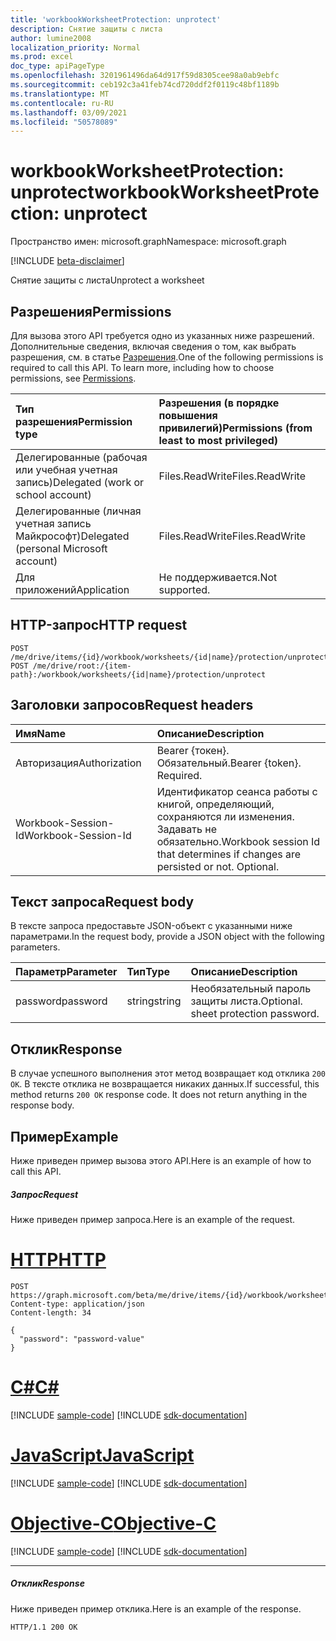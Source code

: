 ```yaml
---
title: 'workbookWorksheetProtection: unprotect'
description: Снятие защиты с листа
author: lumine2008
localization_priority: Normal
ms.prod: excel
doc_type: apiPageType
ms.openlocfilehash: 3201961496da64d917f59d8305cee98a0ab9ebfc
ms.sourcegitcommit: ceb192c3a41feb74cd720ddf2f0119c48bf1189b
ms.translationtype: MT
ms.contentlocale: ru-RU
ms.lasthandoff: 03/09/2021
ms.locfileid: "50578089"
---
```

# <a name="workbookworksheetprotection-unprotect"></a><span data-ttu-id="1282b-103">workbookWorksheetProtection: unprotect</span><span class="sxs-lookup"><span data-stu-id="1282b-103">workbookWorksheetProtection: unprotect</span></span>

<span data-ttu-id="1282b-104">Пространство имен: microsoft.graph</span><span class="sxs-lookup"><span data-stu-id="1282b-104">Namespace: microsoft.graph</span></span>

[!INCLUDE [beta-disclaimer](../../includes/beta-disclaimer.md)]

<span data-ttu-id="1282b-105">Снятие защиты с листа</span><span class="sxs-lookup"><span data-stu-id="1282b-105">Unprotect a worksheet</span></span>
## <a name="permissions"></a><span data-ttu-id="1282b-106">Разрешения</span><span class="sxs-lookup"><span data-stu-id="1282b-106">Permissions</span></span>
<span data-ttu-id="1282b-p101">Для вызова этого API требуется одно из указанных ниже разрешений. Дополнительные сведения, включая сведения о том, как выбрать разрешения, см. в статье [Разрешения](/graph/permissions-reference).</span><span class="sxs-lookup"><span data-stu-id="1282b-p101">One of the following permissions is required to call this API. To learn more, including how to choose permissions, see [Permissions](/graph/permissions-reference).</span></span>

|<span data-ttu-id="1282b-109">Тип разрешения</span><span class="sxs-lookup"><span data-stu-id="1282b-109">Permission type</span></span>      | <span data-ttu-id="1282b-110">Разрешения (в порядке повышения привилегий)</span><span class="sxs-lookup"><span data-stu-id="1282b-110">Permissions (from least to most privileged)</span></span>              |
|:--------------------|:---------------------------------------------------------|
|<span data-ttu-id="1282b-111">Делегированные (рабочая или учебная учетная запись)</span><span class="sxs-lookup"><span data-stu-id="1282b-111">Delegated (work or school account)</span></span> | <span data-ttu-id="1282b-112">Files.ReadWrite</span><span class="sxs-lookup"><span data-stu-id="1282b-112">Files.ReadWrite</span></span>    |
|<span data-ttu-id="1282b-113">Делегированные (личная учетная запись Майкрософт)</span><span class="sxs-lookup"><span data-stu-id="1282b-113">Delegated (personal Microsoft account)</span></span> | <span data-ttu-id="1282b-114">Files.ReadWrite</span><span class="sxs-lookup"><span data-stu-id="1282b-114">Files.ReadWrite</span></span>    |
|<span data-ttu-id="1282b-115">Для приложений</span><span class="sxs-lookup"><span data-stu-id="1282b-115">Application</span></span> | <span data-ttu-id="1282b-116">Не поддерживается.</span><span class="sxs-lookup"><span data-stu-id="1282b-116">Not supported.</span></span> |

## <a name="http-request"></a><span data-ttu-id="1282b-117">HTTP-запрос</span><span class="sxs-lookup"><span data-stu-id="1282b-117">HTTP request</span></span>
<!-- { "blockType": "ignored" } -->
```http
POST /me/drive/items/{id}/workbook/worksheets/{id|name}/protection/unprotect
POST /me/drive/root:/{item-path}:/workbook/worksheets/{id|name}/protection/unprotect

```
## <a name="request-headers"></a><span data-ttu-id="1282b-118">Заголовки запросов</span><span class="sxs-lookup"><span data-stu-id="1282b-118">Request headers</span></span>
| <span data-ttu-id="1282b-119">Имя</span><span class="sxs-lookup"><span data-stu-id="1282b-119">Name</span></span>       | <span data-ttu-id="1282b-120">Описание</span><span class="sxs-lookup"><span data-stu-id="1282b-120">Description</span></span>|
|:---------------|:----------|
| <span data-ttu-id="1282b-121">Авторизация</span><span class="sxs-lookup"><span data-stu-id="1282b-121">Authorization</span></span>  | <span data-ttu-id="1282b-p102">Bearer {токен}. Обязательный.</span><span class="sxs-lookup"><span data-stu-id="1282b-p102">Bearer {token}. Required.</span></span> |
| <span data-ttu-id="1282b-124">Workbook-Session-Id</span><span class="sxs-lookup"><span data-stu-id="1282b-124">Workbook-Session-Id</span></span>  | <span data-ttu-id="1282b-p103">Идентификатор сеанса работы с книгой, определяющий, сохраняются ли изменения. Задавать не обязательно.</span><span class="sxs-lookup"><span data-stu-id="1282b-p103">Workbook session Id that determines if changes are persisted or not. Optional.</span></span>|

## <a name="request-body"></a><span data-ttu-id="1282b-127">Текст запроса</span><span class="sxs-lookup"><span data-stu-id="1282b-127">Request body</span></span>
<span data-ttu-id="1282b-128">В тексте запроса предоставьте JSON-объект с указанными ниже параметрами.</span><span class="sxs-lookup"><span data-stu-id="1282b-128">In the request body, provide a JSON object with the following parameters.</span></span>

| <span data-ttu-id="1282b-129">Параметр</span><span class="sxs-lookup"><span data-stu-id="1282b-129">Parameter</span></span>    | <span data-ttu-id="1282b-130">Тип</span><span class="sxs-lookup"><span data-stu-id="1282b-130">Type</span></span>   |<span data-ttu-id="1282b-131">Описание</span><span class="sxs-lookup"><span data-stu-id="1282b-131">Description</span></span>|
|:---------------|:--------|:----------|
|<span data-ttu-id="1282b-132">password</span><span class="sxs-lookup"><span data-stu-id="1282b-132">password</span></span>|<span data-ttu-id="1282b-133">string</span><span class="sxs-lookup"><span data-stu-id="1282b-133">string</span></span>|<span data-ttu-id="1282b-p104">Необязательный пароль защиты листа.</span><span class="sxs-lookup"><span data-stu-id="1282b-p104">Optional. sheet protection password.</span></span>|

## <a name="response"></a><span data-ttu-id="1282b-136">Отклик</span><span class="sxs-lookup"><span data-stu-id="1282b-136">Response</span></span>

<span data-ttu-id="1282b-p105">В случае успешного выполнения этот метод возвращает код отклика `200 OK`. В тексте отклика не возвращается никаких данных.</span><span class="sxs-lookup"><span data-stu-id="1282b-p105">If successful, this method returns `200 OK` response code. It does not return anything in the response body.</span></span>

## <a name="example"></a><span data-ttu-id="1282b-139">Пример</span><span class="sxs-lookup"><span data-stu-id="1282b-139">Example</span></span>
<span data-ttu-id="1282b-140">Ниже приведен пример вызова этого API.</span><span class="sxs-lookup"><span data-stu-id="1282b-140">Here is an example of how to call this API.</span></span>
##### <a name="request"></a><span data-ttu-id="1282b-141">Запрос</span><span class="sxs-lookup"><span data-stu-id="1282b-141">Request</span></span>
<span data-ttu-id="1282b-142">Ниже приведен пример запроса.</span><span class="sxs-lookup"><span data-stu-id="1282b-142">Here is an example of the request.</span></span>

# <a name="http"></a>[<span data-ttu-id="1282b-143">HTTP</span><span class="sxs-lookup"><span data-stu-id="1282b-143">HTTP</span></span>](#tab/http)
<!-- {
  "blockType": "request",
  "name": "workbookworksheetprotection_unprotect"
}-->
```http
POST https://graph.microsoft.com/beta/me/drive/items/{id}/workbook/worksheets/{id|name}/protection/unprotect
Content-type: application/json
Content-length: 34

{
  "password": "password-value"
}
```
# <a name="c"></a>[<span data-ttu-id="1282b-144">C#</span><span class="sxs-lookup"><span data-stu-id="1282b-144">C#</span></span>](#tab/csharp)
[!INCLUDE [sample-code](../includes/snippets/csharp/workbookworksheetprotection-unprotect-csharp-snippets.md)]
[!INCLUDE [sdk-documentation](../includes/snippets/snippets-sdk-documentation-link.md)]

# <a name="javascript"></a>[<span data-ttu-id="1282b-145">JavaScript</span><span class="sxs-lookup"><span data-stu-id="1282b-145">JavaScript</span></span>](#tab/javascript)
[!INCLUDE [sample-code](../includes/snippets/javascript/workbookworksheetprotection-unprotect-javascript-snippets.md)]
[!INCLUDE [sdk-documentation](../includes/snippets/snippets-sdk-documentation-link.md)]

# <a name="objective-c"></a>[<span data-ttu-id="1282b-146">Objective-C</span><span class="sxs-lookup"><span data-stu-id="1282b-146">Objective-C</span></span>](#tab/objc)
[!INCLUDE [sample-code](../includes/snippets/objc/workbookworksheetprotection-unprotect-objc-snippets.md)]
[!INCLUDE [sdk-documentation](../includes/snippets/snippets-sdk-documentation-link.md)]

---


##### <a name="response"></a><span data-ttu-id="1282b-147">Отклик</span><span class="sxs-lookup"><span data-stu-id="1282b-147">Response</span></span>
<span data-ttu-id="1282b-148">Ниже приведен пример отклика.</span><span class="sxs-lookup"><span data-stu-id="1282b-148">Here is an example of the response.</span></span> 
<!-- {
  "blockType": "response",
  "truncated": true,
  "@odata.type": "microsoft.graph.none"
} -->
```http
HTTP/1.1 200 OK
```

<!-- uuid: 8fcb5dbc-d5aa-4681-8e31-b001d5168d79
2015-10-25 14:57:30 UTC -->
<!--
{
  "type": "#page.annotation",
  "description": "workbookWorksheetProtection: unprotect",
  "keywords": "",
  "section": "documentation",
  "tocPath": "",
  "suppressions": [
  ]
}
-->


